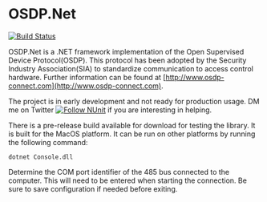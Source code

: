 # OSDP.Net #

[![Build Status](https://dev.azure.com/jonathanhorvath/OSDP.Net/_apis/build/status/bytedreamer.OSDP.Net?branchName=master)](https://dev.azure.com/jonathanhorvath/OSDP.Net/_build/latest?definitionId=1&branchName=master)

OSDP.Net is a .NET framework implementation of the Open Supervised Device Protocol(OSDP). This protocol has been adopted by the Security Industry Association(SIA) to standardize communication to access control hardware. Further information can be found at [http://www.osdp-connect.com](http://www.osdp-connect.com).

The project is in early development and not ready for production usage. DM me on Twitter [![Follow NUnit](https://img.shields.io/twitter/follow/bytedreamer.svg?style=social)](https://twitter.com/bytedreamer) if you are interesting in helping.

There is a pre-release build available for download for testing the library. It is built for the MacOS platform. It can be run on other platforms by running the following command:
<pre><code>dotnet Console.dll</code></pre>
Determine the COM port identifier of the 485 bus connected to the computer. This will need to be entered when starting the connection. Be sure to save configuration if needed before exiting.
